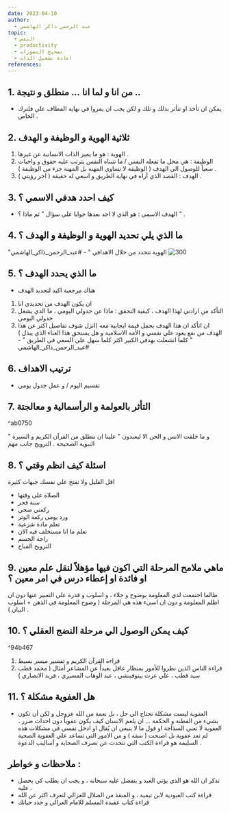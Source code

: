 ```yaml
---
date: 2023-04-10
author:
  - عبد الرحمن ذاكر الهاشمي
topic:
  - النفس
  - productivity
  - تصحيح التصورات
  - اعادة تشغيل الذات
references:
---
```

## 1. من انا و لما انا ... منطلق و نتيجة .. 
- يمكن ان تأخذ او تتأثر بذلك و تلك و لكن يجب ان يمروا في نهاية المطاف علي فلترك الخاص .

## 2. ثلاثية الهوية و الوظيفة و الهدف 
1. الهوية : هو ما يميز الذات الانسانية عن غيرها . 
2. الوظيفة : هي محل ما تفعله النفس / ما تتبناه النفس يترتب عليه حقوق و واجبات سعياً للوصول الي الهدف ( الوظيفة لا تساوي المهنة بل المهنة جزء من الوظيفة ) . 
3. الهدف : القصد الذي أراه في نهاية الطريق و اسعي له حقيقة ( اخر رؤيتي ) . 
## 3. كيف احدد هدفي الاسمي ؟  
- الهدف الاسمي : هو الذي لا اجد بعدها جوابا علي سؤال " ثم ماذا ؟ " . 
## 4. ما الذي يلي تحديد الهوية و الوظيفة و الهدف ؟ 
"الهوية تتحدد من خلال الاهدافي " - #عبد_الرحمن_ذاكر_الهاشمي 
![ 300](Pasted%20image%2020240723200643.png%20)

## 5. ما الذي يحدد الهدف ؟ 
- هناك مرجعية اكيد لتحديد الهدف 
1. ان يكون الهدف من تحديدي انا 
2. التأكد من ارادتي لهذا الهدف ، كيفية التحقق : ماذا عن جدولي اليومي ، ما الذي يشغل جدولي اليومي 
3. ان اتأكد ان هذا الهدف يحمل قيمة ايجابية معه (انزل شوف تفاصيل اكتر عن هذا الهدف من نفع يعود علي نفسي و الأمه الاسلامية و هل يستحق هذا العناء الذي يبذل ) 
" كلما انشغلت بهدفي الكبير اكثر كلما سهل علي السعي في الطريق  " - #عبد_الرحمن_ذاكر_الهاشمي 
## 6. ترتيب الاهداف 
- تقسيم اليوم / و عمل جدول يومي 

## 7. التأثر بالعولمة و الرأسمالية و معالجتة 

^ab0750

" و ما خلقت الانس و الجن الا ليعبدون " 
علينا ان ننطلق من القرآن الكريم و السيرة النبوية الصحيحة . 
الترويح جانب مهم 
## 8. اسئلة كيف انظم وقتي ؟ 
اقل القليل ولا تفتح علي نفسك جبهات كثيرة 
- الصلاة علي وقتها 
- سنة فجر 
- ركعتي ضحي 
- ورد يومي ركعة الوتر 
- تعلم مادة شرعية 
- تعلم ما انا مستخلف فيه الان 
- راحة الجسم
- الترويح المباح 

## 9. ماهي ملامح المرحلة التي اكون فيها مؤهلاً لنقل علم معين او فائدة او إعطاء درس في امر معين ؟ 
طالما اجتمعت لدي المعلومة بوضوح و جلاء ، و اسلوب و قدرة علي التعبير عنها دون ان اظلم المعلومة و دون ان اسيء هذه هي المرحلة ( وضوح المعلومة في الذهن + اسلوب البيان ) . 

## 10. كيف يمكن الوصول الي مرحلة النضج العقلي ؟ 

^94b467

1. قراءة القرآن الكريم و تفسير ميسر بسيط 
2. قراءة الناس الذين نظروا للأمور بمنظار عاقل بعيداً عن المشاعر أمثال  ( محمد قطب سيد قطب ، علي عزت بيتوفينشي ، عبد الوهاب المسيري ، فريد الانصاري )  

## 11. هل العفوية مشكلة ؟ 
- العفوية ليست مشكلة تحتاج الي حل ، بل نعمة من الله عزوجل و لكن أن تكون بشيء من الفطنة و الحكمة ... ان يلعم الانسان كيف يكون عفوياً دون احداث ضرر ، العفوية لا تعني السذاجة او قول ما لا ينبغي ان يُقال او ادخل نفسي في مشكلات هذه لم تعد عفوية بل اصبحت ( سفه ) و من الامور التي تساعد علي العفوية الصحية السليمة هو قراءة الكتب التي تتحدث عن تصرف الصحابة و أساليب الدعوة . 


## ملاحظات و خواطر : 
- تذكر ان الله هو الذي يؤتي العبد و يتفضل عليه سبحانه ، و يجب ان يطلب كي يحصل عليه . 
- قراءة كتب العبودية لابن تيمية ، و المنقذ من الضلال للغزالي لتعرف اكثر عن الله [](من%20انا%20؟%20و%20لما%20انا%20؟%20لماذا%20خلقت.md#^ab0750)
- قراءة كتاب عقيدة المسلم للامام الغزالي و جدد حياتك [](من%20انا%20؟%20و%20لما%20انا%20؟%20لماذا%20خلقت.md#^94b467)